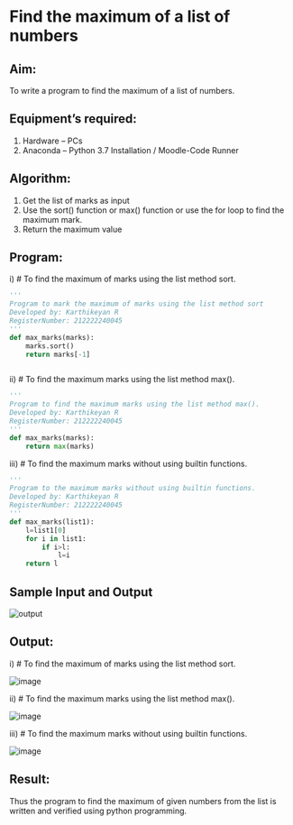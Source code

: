 # Find the maximum of a list of numbers
## Aim:
To write a program to find the maximum of a list of numbers.
## Equipment’s required:
1.	Hardware – PCs
2.	Anaconda – Python 3.7 Installation / Moodle-Code Runner
## Algorithm:
1.	Get the list of marks as input
2.	Use the sort() function or max() function or use the for loop to find the maximum mark.
3.	Return the maximum value
## Program:

i)	# To find the maximum of marks using the list method sort.
```Python
''' 
Program to mark the maximum of marks using the list method sort
Developed by: Karthikeyan R
RegisterNumber: 212222240045
'''
def max_marks(marks):
    marks.sort()
    return marks[-1]



```

ii)	# To find the maximum marks using the list method max().
```Python
''' 
Program to find the maximum marks using the list method max().
Developed by: Karthikeyan R
RegisterNumber: 212222240045
'''
def max_marks(marks):
    return max(marks)
```

iii) # To find the maximum marks without using builtin functions.
```Python
''' 
Program to the maximum marks without using builtin functions.
Developed by: Karthikeyan R
RegisterNumber: 212222240045
'''
def max_marks(list1):
    l=list1[0]
    for i in list1:
        if i>l:
            l=i
    return l        

```
## Sample Input and Output
![output](./img/max_marks1.jpg) 

## Output:
i) # To find the maximum of marks using the list method sort.

![image](https://github.com/karthikeyan-R16/FindMaximum/assets/119421232/dd676b70-5835-4f9a-be13-7fc8e7c520fe)

ii) # To find the maximum marks using the list method max().

![image](https://github.com/karthikeyan-R16/FindMaximum/assets/119421232/d1015b09-ada3-4d5a-9662-6809c22b247c)

iii) # To find the maximum marks without using builtin functions.

![image](https://github.com/karthikeyan-R16/FindMaximum/assets/119421232/7a255daa-3829-4199-a378-9e49876bedce)

## Result:
Thus the program to find the maximum of given numbers from the list is written and verified using python programming.
